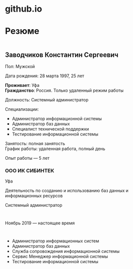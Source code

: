 # github.io
</head>
  <body>
    <div class="container-lg px-3 my-5 markdown-body">
<h1>Резюме</h1>
<div class="page" title="Page 1">
<div class="section">
<div class="layoutArea">
<div class="column">
<h2><span>Заводчиков Константин Сергеевич </span></h2>
<p><span>Пол: Мужской</span><span><p> 
<p</span><span>Дата рождения: </span><span>28 </span><span>марта </span><span>1997, 25 лет </span></p>

<p><strong>Проживает</strong><span>: </span><span>Уфа<br /><strong>Гражданство</strong></span><span>: </span><span>Россия</span><span>. </span><span>Только удаленный режим работы</span></p>
<p><span>Должность: Системный администратор&nbsp;</span></p>

<p><span>Специализации</span><span>:</span></p>
<ul style="list-style-type: square;">
<li><span>Администратор информационной системы</span></li>
<li><span>Администратор баз данных </span></li>
<li><span>Специалист технической поддержки </span></li>
<li><span>Тестирование информационной системы </span></li>
</ul>
<p><span>Занятость</span><span>: </span><span>полная занятость<br />График работы</span><span>: </span><span>удаленная работа</span><span>, </span><span>полный день <span></span></p>
<p><span>Опыт работы </span><span>&mdash; 5 </span><span>лет </span></p>
<h3><span>ООО ИК СИБИНТЕК </span></h3>
<p><span>Уфа</span><span></p>
<p><span>Деятельность по созданию и использованию баз данных и информационных ресурсов</span></p>
<p><span>Системный администратор</span></p>
</div>
<div class="column">
<p></p>
</div>
</div>
<div class="layoutArea">
<div class="column">
<p><span>Ноябрь </span><span>2019 &mdash; </span><span>настоящее время </span></p>
</div>
</div>
<div class="layoutArea">
<div class="column">
<p></p>
</div>
</div>
<div class="layoutArea">
<div class="column">
<ul>
<li><span>Администратор информационных систем</span></li>
<li><span>Администратор баз данных</span></li>
<li><span>Служба сопровождения информационной системы</span></li>
<li><span>Сервис Менеджер информационной системы</span></li>
<li><span>Тестирование информационной системы</span></li>
</ul>
</div>
</div>
</div>
</div>
<div class="page" title="Page 2">
<div class="layoutArea">
<div class="column"></div>
</div>
</div>
<div class="page" title="Page 3">
<div class="layoutArea">
<div class="column">
<p></p>
</div>
</div>
</div>
